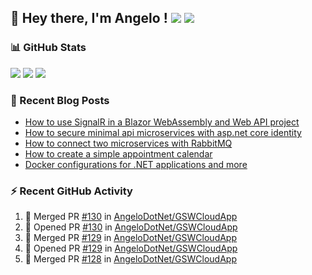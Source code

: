 ## 👋 Hey there, I'm Angelo ! ![](https://img.shields.io/badge/Intel-Core_i5_12th-0071C5?style=for-the-badge&logo=intel&logoColor=white) <a href="https://www.buymeacoffee.com/angelodotnet" target="_blank"><img src="https://img.shields.io/badge/Buy%20Me%20A%20Coffee-FFDD00.svg?style=for-the-badge&logo=Buy-Me-A-Coffee&logoColor=black"></a>

### 📊 GitHub Stats
![](http://github-profile-summary-cards.vercel.app/api/cards/profile-details?username=angelodotnet&theme=darcula)
![](http://github-profile-summary-cards.vercel.app/api/cards/repos-per-language?username=angelodotnet&theme=dracula)
![](http://github-profile-summary-cards.vercel.app/api/cards/most-commit-language?username=angelodotnet&theme=dracula)
<!--![](http://github-profile-summary-cards.vercel.app/api/cards/stats?username=angelodotnet&theme=dracula)
![](http://github-profile-summary-cards.vercel.app/api/cards/productive-time?username=angelodotnet&theme=dracula&utcOffset=8)-->

### 📝 Recent Blog Posts
<!-- BLOG-POST-LIST:START -->
- [How to use SignalR in a Blazor WebAssembly and Web API project](https://dev.to/angelodotnet/how-to-use-signalr-in-a-blazor-webassembly-and-web-api-project-27cp)
- [How to secure minimal api microservices with asp.net core identity](https://dev.to/angelodotnet/how-to-secure-minimal-api-microservices-with-aspnet-core-identity-2o68)
- [How to connect two microservices with RabbitMQ](https://dev.to/angelodotnet/example-of-microservice-communication-with-rabbitmq-3b2f)
- [How to create a simple appointment calendar](https://dev.to/angelodotnet/example-to-create-a-appointment-calendar-477n)
- [Docker configurations for .NET applications and more](https://dev.to/angelodotnet/docker-configurations-for-net-applications-and-more-1pg8)
<!-- BLOG-POST-LIST:END -->

### ⚡ Recent GitHub Activity

  <!--START_SECTION:activity-->
1. 🎉 Merged PR [#130](https://github.com/AngeloDotNet/GSWCloudApp/pull/130) in [AngeloDotNet/GSWCloudApp](https://github.com/AngeloDotNet/GSWCloudApp)
2. 💪 Opened PR [#130](https://github.com/AngeloDotNet/GSWCloudApp/pull/130) in [AngeloDotNet/GSWCloudApp](https://github.com/AngeloDotNet/GSWCloudApp)
3. 🎉 Merged PR [#129](https://github.com/AngeloDotNet/GSWCloudApp/pull/129) in [AngeloDotNet/GSWCloudApp](https://github.com/AngeloDotNet/GSWCloudApp)
4. 💪 Opened PR [#129](https://github.com/AngeloDotNet/GSWCloudApp/pull/129) in [AngeloDotNet/GSWCloudApp](https://github.com/AngeloDotNet/GSWCloudApp)
5. 🎉 Merged PR [#128](https://github.com/AngeloDotNet/GSWCloudApp/pull/128) in [AngeloDotNet/GSWCloudApp](https://github.com/AngeloDotNet/GSWCloudApp)
<!--END_SECTION:activity-->
